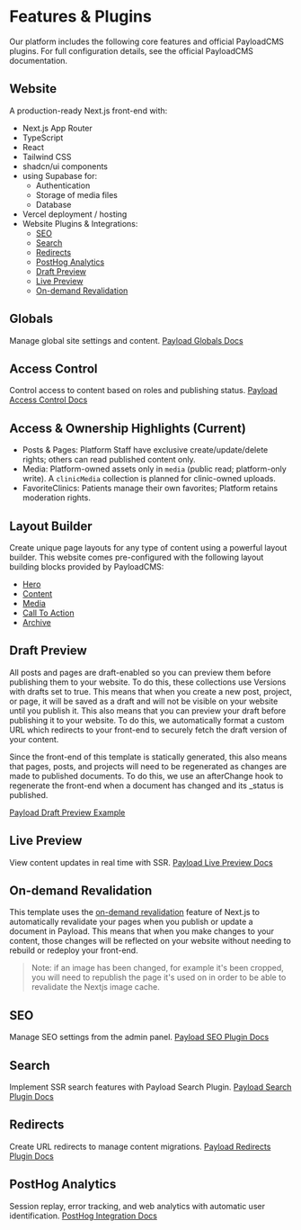 # Features & Plugins

Our platform includes the following core features and official PayloadCMS plugins. For full configuration details, see the official PayloadCMS documentation.

## Website
A production-ready Next.js front-end with:
- Next.js App Router
- TypeScript
- React
- Tailwind CSS
- shadcn/ui components
- using Supabase for:
  - Authentication
  - Storage of media files
  - Database
- Vercel deployment / hosting
- Website Plugins & Integrations:
  - [SEO](#seo)
  - [Search](#search)
  - [Redirects](#redirects)
  - [PostHog Analytics](#posthog-analytics)
  - [Draft Preview](#draft-preview)
  - [Live Preview](#live-preview)
  - [On-demand Revalidation](#on-demand-revalidation)

## Globals
Manage global site settings and content.
[Payload Globals Docs](https://payloadcms.com/docs/configuration/globals)

## Access Control
Control access to content based on roles and publishing status.
[Payload Access Control Docs](https://payloadcms.com/docs/access-control/overview)

## Access & Ownership Highlights (Current)
- Posts & Pages: Platform Staff have exclusive create/update/delete rights; others can read published content only.
- Media: Platform-owned assets only in `media` (public read; platform-only write). A `clinicMedia` collection is planned for clinic-owned uploads.
- FavoriteClinics: Patients manage their own favorites; Platform retains moderation rights.

## Layout Builder

Create unique page layouts for any type of content using a powerful layout builder. This website comes pre-configured with the following layout building blocks provided by PayloadCMS:

- [Hero](/src/heros/config.ts)
- [Content](/src/blocks/Content/config.ts)
- [Media](/src/blocks/MediaBlock/config.ts)
- [Call To Action](/src/blocks/CallToAction/config.ts)
- [Archive](/src/blocks/ArchiveBlock/config.ts)

## Draft Preview

All posts and pages are draft-enabled so you can preview them before publishing them to your website. To do this, these collections use Versions with drafts set to true. This means that when you create a new post, project, or page, it will be saved as a draft and will not be visible on your website until you publish it. This also means that you can preview your draft before publishing it to your website. To do this, we automatically format a custom URL which redirects to your front-end to securely fetch the draft version of your content.

Since the front-end of this template is statically generated, this also means that pages, posts, and projects will need to be regenerated as changes are made to published documents. To do this, we use an afterChange hook to regenerate the front-end when a document has changed and its _status is published.

[Payload Draft Preview Example](https://github.com/payloadcms/payload/tree/main/examples/draft-preview)

## Live Preview
View content updates in real time with SSR.
[Payload Live Preview Docs](https://payloadcms.com/docs/live-preview/overview)

## On-demand Revalidation
This template uses the [on-demand revalidation](https://payloadcms.com/docs/live-preview/on-demand-revalidation) feature of Next.js to automatically revalidate your pages when you publish or update a document in Payload. This means that when you make changes to your content, those changes will be reflected on your website without needing to rebuild or redeploy your front-end.

> Note: if an image has been changed, for example it's been cropped, you will need to republish the page it's used on in order to be able to revalidate the Nextjs image cache.

## SEO
Manage SEO settings from the admin panel.
[Payload SEO Plugin Docs](https://payloadcms.com/docs/plugins/seo)

## Search
Implement SSR search features with Payload Search Plugin.
[Payload Search Plugin Docs](https://payloadcms.com/docs/plugins/search)

## Redirects
Create URL redirects to manage content migrations.
[Payload Redirects Plugin Docs](https://payloadcms.com/docs/plugins/redirects)

## PostHog Analytics
Session replay, error tracking, and web analytics with automatic user identification.
[PostHog Integration Docs](./posthog-integration.md)
